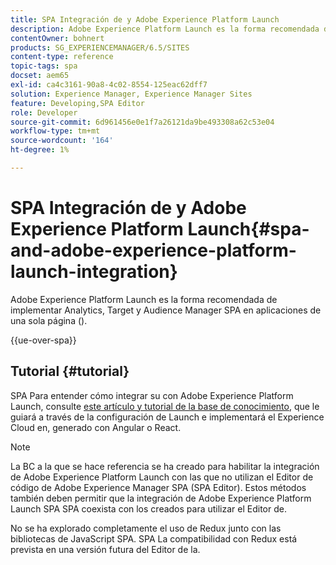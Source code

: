 ```yaml
---
title: SPA Integración de y Adobe Experience Platform Launch
description: Adobe Experience Platform Launch es la forma recomendada de implementar Analytics, Target y Audience Manager SPA dentro de los entornos de trabajo de los usuarios de la plataforma de datos de.
contentOwner: bohnert
products: SG_EXPERIENCEMANAGER/6.5/SITES
content-type: reference
topic-tags: spa
docset: aem65
exl-id: ca4c3161-90a8-4c02-8554-125eac62dff7
solution: Experience Manager, Experience Manager Sites
feature: Developing,SPA Editor
role: Developer
source-git-commit: 6d961456e0e1f7a26121da9be493308a62c53e04
workflow-type: tm+mt
source-wordcount: '164'
ht-degree: 1%

---
```



# SPA Integración de y Adobe Experience Platform Launch{#spa-and-adobe-experience-platform-launch-integration}

Adobe Experience Platform Launch es la forma recomendada de implementar Analytics, Target y Audience Manager SPA en aplicaciones de una sola página ().

{{ue-over-spa}}

## Tutorial {#tutorial}

SPA Para entender cómo integrar su con Adobe Experience Platform Launch, consulte [este artículo y tutorial de la base de conocimiento](https://experienceleague.adobe.com/docs/experience-manager-learn/sites/spa-editor/spa-editor-framework-feature-video-use.html?lang=es), que le guiará a través de la configuración de Launch e implementará el Experience Cloud en, generado con Angular o React.

>[!NOTE]
>
>La BC a la que se hace referencia se ha creado para habilitar la integración de Adobe Experience Platform Launch con las que no utilizan el Editor de código de Adobe Experience Manager SPA (SPA Editor). Estos métodos también deben permitir que la integración de Adobe Experience Platform Launch SPA SPA coexista con los creados para utilizar el Editor de.
>
>No se ha explorado completamente el uso de Redux junto con las bibliotecas de JavaScript SPA. SPA La compatibilidad con Redux está prevista en una versión futura del Editor de la.
